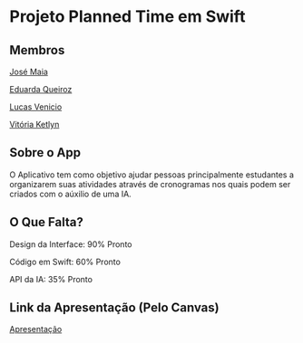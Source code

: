 # Projeto Planned Time em Swift

## Membros

[José Maia](https://github.com/JoseMaia07)

[Eduarda Queiroz](https://github.com/MEduardaQueiroz)

[Lucas Venicio](https://github.com/09794)

[Vitória Ketlyn](https://github.com/Vitoriaketlyn)

## Sobre o App

O Aplicativo tem como objetivo ajudar pessoas principalmente estudantes a organizarem 
suas atividades através de cronogramas nos quais podem ser criados com o aúxilio de 
uma IA.



## O Que Falta?

Design da Interface: 90% Pronto

Código em Swift: 60% Pronto

API da IA: 35% Pronto

## Link da Apresentação (Pelo Canvas)

[Apresentação](https://www.canva.com/design/DAGRUfG2D0I/y4McAsrRtU0KgPXQ2V-uzw/edit?utm_content=DAGRUfG2D0I&utm_campaign=designshare&utm_medium=link2&utm_source=sharebutton) 


